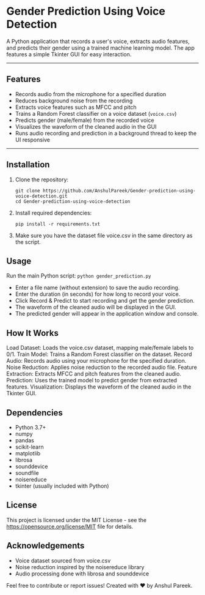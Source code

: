 # Gender Prediction Using Voice Detection

A Python application that records a user's voice, extracts audio features, and predicts their gender using a trained machine learning model. The app features a simple Tkinter GUI for easy interaction.

---

## Features

- Records audio from the microphone for a specified duration  
- Reduces background noise from the recording  
- Extracts voice features such as MFCC and pitch  
- Trains a Random Forest classifier on a voice dataset (`voice.csv`)  
- Predicts gender (male/female) from the recorded voice  
- Visualizes the waveform of the cleaned audio in the GUI  
- Runs audio recording and prediction in a background thread to keep the UI responsive  

---

## Installation

1. Clone the repository:
   ```
   git clone https://github.com/AnshulPareek/Gender-prediction-using-voice-detection.git
   cd Gender-prediction-using-voice-detection
   ```

2. Install required dependencies:
    ```
    pip install -r requirements.txt
    ```

3. Make sure you have the dataset file voice.csv in the same directory as the script.

## Usage

Run the main Python script:
    ```
    python gender_prediction.py
    ```
- Enter a file name (without extension) to save the audio recording.
- Enter the duration (in seconds) for how long to record your voice.
- Click Record & Predict to start recording and get the gender prediction.
- The waveform of the cleaned audio will be displayed in the GUI.
- The predicted gender will appear in the application window and console.

## How It Works
Load Dataset: Loads the voice.csv dataset, mapping male/female labels to 0/1.
Train Model: Trains a Random Forest classifier on the dataset.
Record Audio: Records audio using your microphone for the specified duration.
Noise Reduction: Applies noise reduction to the recorded audio file.
Feature Extraction: Extracts MFCC and pitch features from the cleaned audio.
Prediction: Uses the trained model to predict gender from extracted features.
Visualization: Displays the waveform of the cleaned audio in the Tkinter GUI.

##  Dependencies

- Python 3.7+
- numpy
- pandas
- scikit-learn
- matplotlib
- librosa
- sounddevice
- soundfile
- noisereduce
- tkinter (usually included with Python)

## License
This project is licensed under the MIT License - see the https://opensource.org/license/MIT file for details.

## Acknowledgements
- Voice dataset sourced from voice.csv
- Noise reduction inspired by the noisereduce library
- Audio processing done with librosa and sounddevice

Feel free to contribute or report issues!
Created with ❤️ by Anshul Pareek.
